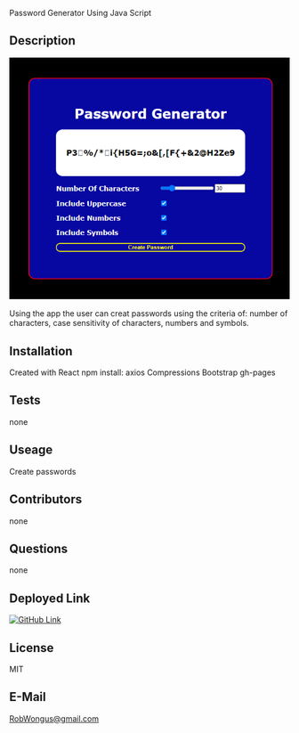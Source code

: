 Password Generator Using Java Script
 
 ## Description

 ![Password Generator Image](/images/passwordgenerator(2).png)

Using the app the user can creat passwords using the criteria of: number of characters, case sensitivity of characters, numbers and symbols. 

## Installation

Created with React npm install: axios Compressions Bootstrap gh-pages

## Tests

none

## Useage 
Create passwords 

## Contributors

none

## Questions 
none

## Deployed Link

[![GitHub Link](https://img.shields.io/badge/Link-PasswordGenerator-Blue)](https://robwongus.github.io/PasswordGenerator/)

## License 
MIT

## E-Mail

RobWongus@gmail.com
